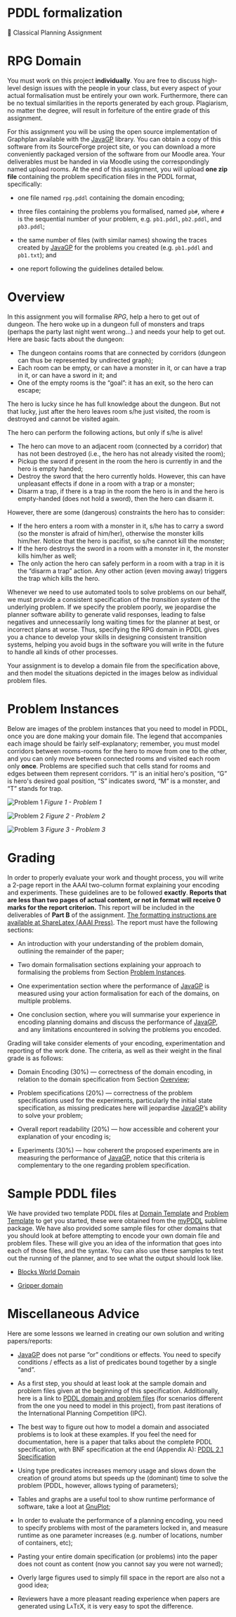 # PDDL formalization
:beginner: Classical Planning Assignment

RPG Domain
===================

You must work on this project **individually**. You are free to discuss
high-level design issues with the people in your class, but every aspect
of your actual formalisation must be entirely your own work.
Furthermore, there can be no textual similarities in the reports
generated by each group. Plagiarism, no matter the degree, will result
in forfeiture of the entire grade of this assignment.

For this assignment you will be using the open source implementation of
Graphplan available with the [JavaGP] library.
You can obtain a copy of this software from its SourceForge project
site, or you can download a more conveniently packaged version of the
software from our Moodle area. Your deliverables must be handed in via
Moodle using the correspondingly named upload rooms. At the end of this
assignment, you will upload **one zip file** containing the problem
specification files in the PDDL format, specifically:

-   one file named `rpg.pddl` containing the domain encoding;

-   three files containing the problems you formalised, named
    `pb#`, where `#` is the sequential number of your
    problem, e.g. `pb1.pddl`, `pb2.pddl`, and `pb3.pddl`;

-   the same number of files (with similar names) showing the traces
    created by [JavaGP] for the problems you created (e.g. `pb1.pddl` and `pb1.txt`); and

-   one report following the guidelines detailed below.

Overview
========

In this assignment you will formalise *RPG*, help a hero to get out of dungeon. 
The hero woke up in a dungeon full of monsters and traps (perhaps the party last night went wrong...) and needs your help to get out. Here are basic facts about the dungeon:

- The dungeon contains rooms that are connected by corridors (dungeon can thus be represented by undirected graph);
- Each room can be empty, or can have a monster in it, or can have a trap in it, or can have a sword in it; and
- One of the empty rooms is the “goal”: it has an exit, so the hero can escape;

The hero is lucky since he has full knowledge about the dungeon. But not that lucky, just after the hero leaves room s/he just visited, the room is destroyed and cannot be visited again.

The hero can perform the following actions, but only if s/he is alive!

- The hero can move to an adjacent room (connected by a corridor) that has not been destroyed (i.e., the hero has not already visited the room);
- Pickup the sword if present in the room the hero is currently in and the hero is empty handed;
- Destroy the sword that the hero currently holds. However, this can have unpleasant effects if done in a room with a trap or a monster;
- Disarm a trap, if there is a trap in the room the hero is in and the hero is empty-handed (does not hold a sword), then the hero can disarm it.

However, there are some (dangerous) constraints the hero has to consider:
- If the hero enters a room with a monster in it, s/he has to carry a sword (so the monster is afraid of him/her), otherwise the monster kills him/her. Notice that the hero is pacifist, so s/he cannot kill the monster;
- If the hero destroys the sword in a room with a monster in it, the monster kills him/her as well;
- The only action the hero can safely perform in a room with a trap in it is the “disarm a trap” action. Any other action (even moving away) triggers the trap which kills the hero.

Whenever we need to use automated tools to solve problems on our behalf,
we must provide a consistent specification of the *transition system* of
the underlying problem. If we specify the problem poorly, we jeopardise
the planner software ability to generate valid responses, leading to
false negatives and unnecessarily long waiting times for the planner at
best, or incorrect plans at worse. Thus, specifying the RPG domain in
PDDL gives you a chance to develop your skills in designing consistent
transition systems, helping you avoid bugs in the software you will
write in the future to handle all kinds of other processes.

Your assignment is to develop a domain file from the specification
above, and then model the situations depicted in the images below as
individual problem files.

Problem Instances
=================

Below are images of the problem instances that you need to model in
PDDL, once you are done making your domain file. The legend that
accompanies each image should be fairly self-explanatory; remember, you
must model corridors between rooms-rooms for the hero to move from
one to the other, and you can only move between connected rooms and visited each room only **once**. Problems are specified such that cells stand for rooms and edges between them represent corridors. “I” is an initial hero's position, “G” is hero's desired goal position, “S” indicates sword, “M” is a monster, and “T” stands for trap.

![Problem 1](https://cloud.githubusercontent.com/assets/11094484/17340255/c8d4331a-58c5-11e6-9247-ea1b11687759.png "Problem 1")
_Figure 1 - Problem 1_

![Problem 2](https://cloud.githubusercontent.com/assets/11094484/17340257/c901bf6a-58c5-11e6-84bd-4836059df305.png "Problem 2")
_Figure 2 - Problem 2_

![Problem 3](https://cloud.githubusercontent.com/assets/11094484/17340256/c8ff76ba-58c5-11e6-8b6f-45d670623f9d.png "Problem 3")
_Figure 3 - Problem 3_

Grading
=======

In order to properly evaluate your work and thought process, you will
write a 2-page report in the AAAI two-column format explaining your
encoding and experiments. These guidelines are to be followed
**exactly**. **Reports that are less than two pages of actual content,
or not in format will receive 0 marks for the report criterion.** This
report will be included in the deliverables of **Part B** of the
assignment. [The formatting instructions are available at ShareLatex (AAAI Press)](https://pt.sharelatex.com/templates/journals/aaai-press). The report must have the following sections:

-   An introduction with your understanding of the problem domain,
    outlining the remainder of the paper;

-   Two domain formalisation sections explaining your approach to
    formalising the problems from Section [Problem Instances](#problem-instances).

-   One experimentation section where the performance of [JavaGP] is
    measured using your action formalisation for each of the domains, on
    multiple problems.

-   One conclusion section, where you will summarise your experience in
    encoding planning domains and discuss the performance of [JavaGP],
    and any limitations encountered in solving the problems you encoded.

Grading will take consider elements of your encoding, experimentation
and reporting of the work done. The criteria, as well as their weight in
the final grade is as follows:

-   Domain Encoding (30%) — correctness of the domain encoding, in
    relation to the domain specification from Section [Overview](#overview);

-   Problem specifications (20%) — correctness of the problem
    specifications used for the experiments, particularly the initial
    state specification, as missing predicates here will jeopardise [JavaGP]’s
    ability to solve your problem;

-   Overall report readability (20%) — how accessible and coherent your
    explanation of your encoding is;

-   Experiments (30%) — how coherent the proposed experiments are in
    measuring the performance of [JavaGP],
    notice that this criteria is complementary to the one regarding
    problem specification.

Sample PDDL files
=================

We have provided two template PDDL files at [Domain Template](https://github.com/pucrs-automated-planning/pddl-formalization/blob/master/pddl/domain-template.pddl) and [Problem Template](https://github.com/pucrs-automated-planning/pddl-formalization/blob/master/pddl/problem-template.pddl)
to get you started, these were obtained from the
[myPDDL](https://github.com/Pold87/myPDDL "GitHub repository") sublime package. We have also
provided some sample files for other domains that you should look at
before attempting to encode your own domain file and problem files.
These will give you an idea of the information that goes into each of
those files, and the syntax. You can also use these samples to test out
the running of the planner, and to see what the output should look like.

-   [Blocks World Domain](http://moodle.pucrs.br/mod/resource/view.php?id=720129 "at Moodle")

-   [Gripper domain](http://moodle.pucrs.br/mod/resource/view.php?id=729356 "at Moodle")

Miscellaneous Advice
====================

Here are some lessons we learned in creating our own solution and
writing papers/reports:

-   [JavaGP] does not parse “or” conditions or effects. You need to specify conditions
    / effects as a list of predicates bound together by a single “and”.

-   As a first step, you should at least look at the sample domain and
    problem files given at the beginning of this specification.
    Additionally, here is a link to [PDDL domain and problem
    files](http://planning.cis.strath.ac.uk/competition/domains.html)
    (for scenarios different from the one you need to model in this
    project), from past iterations of the International Planning
    Competition (IPC).

-   The best way to figure out how to model a domain and associated
    problems is to look at these examples. If you feel the need for
    documentation, here is a paper that talks about the complete PDDL
    specification, with BNF specification at the end (Appendix A): [PDDL
    2.1
    Specification](http://www.public.asu.edu/~ktalamad/tmp/files/pddl21specs.pdf)

-   Using type predicates increases memory usage and slows down the
    creation of ground atoms but speeds up the (dominant) time to solve
    the problem (PDDL, however, allows typing of parameters);

-   Tables and graphs are a useful tool to show runtime performance of
    software, take a loot at [GnuPlot](http://www.gnuplot.info/ "GnuPlot is an excellent (and free) graph making software");

-   In order to evaluate the performance of a planning encoding, you
    need to specify problems with most of the parameters locked in, and
    measure runtime as one parameter increases (e.g. number of
    locations, number of containers, etc);

-   Pasting your entire domain specification (or problems) into the
    paper does not count as content (now you cannot say you were not
    warned);

-   Overly large figures used to simply fill space in the report are
    also not a good idea;

-   Reviewers have a more pleasant reading experience when papers are
    generated using <span style="font-variant:small-caps;">LaTeX</span>,
    it is very easy to spot the difference.

[JavaGP]: http://sourceforge.net/projects/emplan/ "Project page at Sourceforge"
